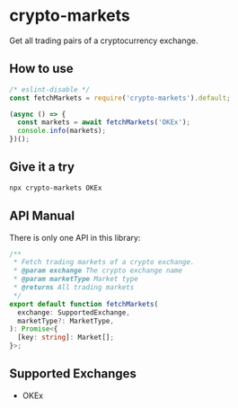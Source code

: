 # crypto-markets

Get all trading pairs of a cryptocurrency exchange.

## How to use

```javascript
/* eslint-disable */
const fetchMarkets = require('crypto-markets').default;

(async () => {
  const markets = await fetchMarkets('OKEx');
  console.info(markets);
})();
```

## Give it a try

```bash
npx crypto-markets OKEx
```

## API Manual

There is only one API in this library:

```typescript
/**
 * Fetch trading markets of a crypto exchange.
 * @param exchange The crypto exchange name
 * @param marketType Market type
 * @returns All trading markets
 */
export default function fetchMarkets(
  exchange: SupportedExchange,
  marketType?: MarketType,
): Promise<{
  [key: string]: Market[];
}>;
```

## Supported Exchanges

- OKEx
